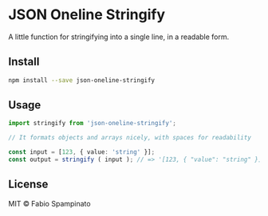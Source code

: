 # JSON Oneline Stringify

A little function for stringifying into a single line, in a readable form.

## Install

```sh
npm install --save json-oneline-stringify
```

## Usage

```ts
import stringify from 'json-oneline-stringify';

// It formats objects and arrays nicely, with spaces for readability

const input = [123, { value: 'string' }];
const output = stringify ( input ); // => '[123, { "value": "string" }]
```

## License

MIT © Fabio Spampinato
